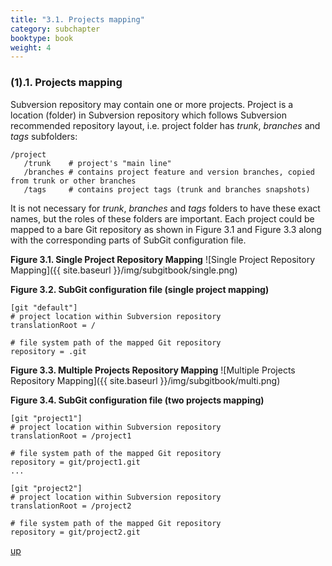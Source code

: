 ```yaml
---
title: "3.1. Projects mapping"
category: subchapter
booktype: book
weight: 4
---
```


###  (1).1. Projects mapping

Subversion repository may contain one or more projects. Project is a location (folder) in Subversion repository which follows Subversion recommended repository layout, i.e. project folder has *trunk*, *branches* and *tags* subfolders:

    /project
       /trunk    # project's "main line"
       /branches # contains project feature and version branches, copied from trunk or other branches
       /tags     # contains project tags (trunk and branches snapshots)

It is not necessary for *trunk*, *branches* and *tags* folders to have these exact names, but the roles of these folders are important. Each project could be mapped to a bare Git repository as shown in Figure 3.1 and Figure 3.3 along with the corresponding parts of SubGit configuration file.

**Figure 3.1. Single Project Repository Mapping**
![Single Project Repository Mapping]({{ site.baseurl }}/img/subgitbook/single.png)

**Figure 3.2. SubGit configuration file (single project mapping)**

    [git "default"]
    # project location within Subversion repository
    translationRoot = /

    # file system path of the mapped Git repository
    repository = .git

**Figure 3.3. Multiple Projects Repository Mapping**
![Multiple Projects Repository Mapping]({{ site.baseurl }}/img/subgitbook/multi.png)

**Figure 3.4. SubGit configuration file (two projects mapping)**

    [git "project1"]
    # project location within Subversion repository
    translationRoot = /project1

    # file system path of the mapped Git repository
    repository = git/project1.git
    ...

    [git "project2"]
    # project location within Subversion repository
    translationRoot = /project2

    # file system path of the mapped Git repository
    repository = git/project2.git

[up](#up)